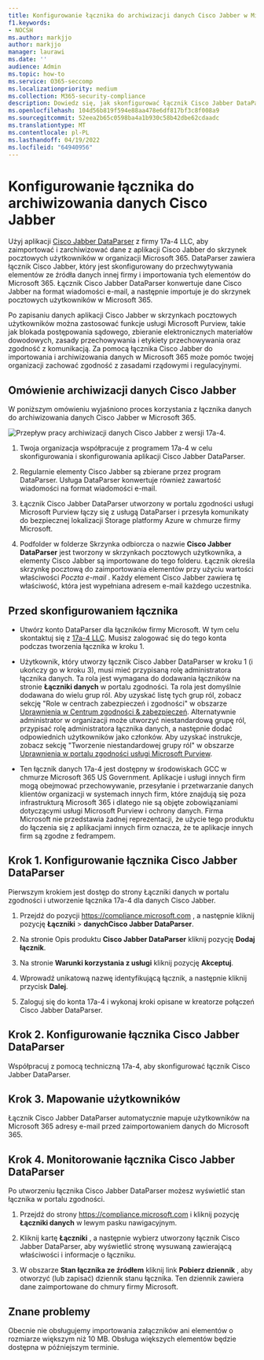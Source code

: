 ```yaml
---
title: Konfigurowanie łącznika do archiwizacji danych Cisco Jabber w Microsoft 365
f1.keywords:
- NOCSH
ms.author: markjjo
author: markjjo
manager: laurawi
ms.date: ''
audience: Admin
ms.topic: how-to
ms.service: O365-seccomp
ms.localizationpriority: medium
ms.collection: M365-security-compliance
description: Dowiedz się, jak skonfigurować łącznik Cisco Jabber DataParser 17a-4 i używać go do importowania i archiwizowania danych Cisco Jabber w Microsoft 365.
ms.openlocfilehash: 104d56b819f594e88aa478e6df817bf3c8f008a9
ms.sourcegitcommit: 52eea2b65c0598ba4a1b930c58b42dbe62cdaadc
ms.translationtype: MT
ms.contentlocale: pl-PL
ms.lasthandoff: 04/19/2022
ms.locfileid: "64940956"
---
```

# <a name="set-up-a-connector-to-archive-cisco-jabber-data"></a>Konfigurowanie łącznika do archiwizowania danych Cisco Jabber

Użyj aplikacji [Cisco Jabber DataParser](https://www.17a-4.com/jabber-dataparser/) z firmy 17a-4 LLC, aby zaimportować i zarchiwizować dane z aplikacji Cisco Jabber do skrzynek pocztowych użytkowników w organizacji Microsoft 365. DataParser zawiera łącznik Cisco Jabber, który jest skonfigurowany do przechwytywania elementów ze źródła danych innej firmy i importowania tych elementów do Microsoft 365. Łącznik Cisco Jabber DataParser konwertuje dane Cisco Jabber na format wiadomości e-mail, a następnie importuje je do skrzynek pocztowych użytkowników w Microsoft 365.

Po zapisaniu danych aplikacji Cisco Jabber w skrzynkach pocztowych użytkowników można zastosować funkcje usługi Microsoft Purview, takie jak blokada postępowania sądowego, zbieranie elektronicznych materiałów dowodowych, zasady przechowywania i etykiety przechowywania oraz zgodność z komunikacją. Za pomocą łącznika Cisco Jabber do importowania i archiwizowania danych w Microsoft 365 może pomóc twojej organizacji zachować zgodność z zasadami rządowymi i regulacyjnymi.

## <a name="overview-of-archiving-cisco-jabber-data"></a>Omówienie archiwizacji danych Cisco Jabber

W poniższym omówieniu wyjaśniono proces korzystania z łącznika danych do archiwizowania danych Cisco Jabber w Microsoft 365.

![Przepływ pracy archiwizacji danych Cisco Jabber z wersji 17a-4.](../media/CiscoJabberDataParserConnectorWorkflow.png)

1. Twoja organizacja współpracuje z programem 17a-4 w celu skonfigurowania i skonfigurowania aplikacji Cisco Jabber DataParser.

2. Regularnie elementy Cisco Jabber są zbierane przez program DataParser. Usługa DataParser konwertuje również zawartość wiadomości na format wiadomości e-mail.

3. Łącznik Cisco Jabber DataParser utworzony w portalu zgodności usługi Microsoft Purview łączy się z usługą DataParser i przesyła komunikaty do bezpiecznej lokalizacji Storage platformy Azure w chmurze firmy Microsoft.

4. Podfolder w folderze Skrzynka odbiorcza o nazwie **Cisco Jabber DataParser** jest tworzony w skrzynkach pocztowych użytkownika, a elementy Cisco Jabber są importowane do tego folderu. Łącznik określa skrzynkę pocztową do zaimportowania elementów przy użyciu wartości właściwości *Poczta e-mail* . Każdy element Cisco Jabber zawiera tę właściwość, która jest wypełniana adresem e-mail każdego uczestnika.

## <a name="before-you-set-up-a-connector"></a>Przed skonfigurowaniem łącznika

- Utwórz konto DataParser dla łączników firmy Microsoft. W tym celu skontaktuj się z [17a-4 LLC](https://www.17a-4.com/contact/). Musisz zalogować się do tego konta podczas tworzenia łącznika w kroku 1.

- Użytkownik, który utworzy łącznik Cisco Jabber DataParser w kroku 1 (i ukończy go w kroku 3), musi mieć przypisaną rolę administratora łącznika danych. Ta rola jest wymagana do dodawania łączników na stronie **Łączniki danych** w portalu zgodności. Ta rola jest domyślnie dodawana do wielu grup ról. Aby uzyskać listę tych grup ról, zobacz sekcję "Role w centrach zabezpieczeń i zgodności" w obszarze [Uprawnienia w Centrum zgodności & zabezpieczeń](../security/office-365-security/permissions-in-the-security-and-compliance-center.md#roles-in-the-security--compliance-center). Alternatywnie administrator w organizacji może utworzyć niestandardową grupę ról, przypisać rolę administratora łącznika danych, a następnie dodać odpowiednich użytkowników jako członków. Aby uzyskać instrukcje, zobacz sekcję "Tworzenie niestandardowej grupy ról" w obszarze [Uprawnienia w portalu zgodności usługi Microsoft Purview](microsoft-365-compliance-center-permissions.md#create-a-custom-role-group).

- Ten łącznik danych 17a-4 jest dostępny w środowiskach GCC w chmurze Microsoft 365 US Government. Aplikacje i usługi innych firm mogą obejmować przechowywanie, przesyłanie i przetwarzanie danych klientów organizacji w systemach innych firm, które znajdują się poza infrastrukturą Microsoft 365 i dlatego nie są objęte zobowiązaniami dotyczącymi usługi Microsoft Purview i ochrony danych. Firma Microsoft nie przedstawia żadnej reprezentacji, że użycie tego produktu do łączenia się z aplikacjami innych firm oznacza, że te aplikacje innych firm są zgodne z fedrampem.

## <a name="step-1-set-up-a-cisco-jabber-dataparser-connector"></a>Krok 1. Konfigurowanie łącznika Cisco Jabber DataParser

Pierwszym krokiem jest dostęp do strony Łączniki danych w portalu zgodności i utworzenie łącznika 17a-4 dla danych Cisco Jabber.

1. Przejdź do pozycji <https://compliance.microsoft.com> , a następnie kliknij pozycję **Łączniki** >  **danychCisco Jabber DataParser**.

2. Na stronie Opis produktu **Cisco Jabber DataParser** kliknij pozycję **Dodaj łącznik**.

3. Na stronie **Warunki korzystania z usługi** kliknij pozycję **Akceptuj**.

4. Wprowadź unikatową nazwę identyfikującą łącznik, a następnie kliknij przycisk **Dalej**.

5. Zaloguj się do konta 17a-4 i wykonaj kroki opisane w kreatorze połączeń Cisco Jabber DataParser.

## <a name="step-2-configure-the-cisco-jabber-dataparser-connector"></a>Krok 2. Konfigurowanie łącznika Cisco Jabber DataParser

Współpracuj z pomocą techniczną 17a-4, aby skonfigurować łącznik Cisco Jabber DataParser.

## <a name="step-3-map-users"></a>Krok 3. Mapowanie użytkowników

Łącznik Cisco Jabber DataParser automatycznie mapuje użytkowników na Microsoft 365 adresy e-mail przed zaimportowaniem danych do Microsoft 365.

## <a name="step-4-monitor-the-cisco-jabber-dataparser-connector"></a>Krok 4. Monitorowanie łącznika Cisco Jabber DataParser

Po utworzeniu łącznika Cisco Jabber DataParser możesz wyświetlić stan łącznika w portalu zgodności.

1. Przejdź do strony <https://compliance.microsoft.com> i kliknij pozycję **Łączniki danych** w lewym pasku nawigacyjnym.

2. Kliknij kartę **Łączniki** , a następnie wybierz utworzony łącznik Cisco Jabber DataParser, aby wyświetlić stronę wysuwaną zawierającą właściwości i informacje o łączniku.

3. W obszarze **Stan łącznika ze źródłem** kliknij link **Pobierz dziennik** , aby otworzyć (lub zapisać) dziennik stanu łącznika. Ten dziennik zawiera dane zaimportowane do chmury firmy Microsoft.

## <a name="known-issues"></a>Znane problemy

Obecnie nie obsługujemy importowania załączników ani elementów o rozmiarze większym niż 10 MB. Obsługa większych elementów będzie dostępna w późniejszym terminie.
